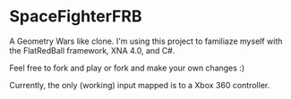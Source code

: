# SpaceFighterFRB

A Geometry Wars like clone.  I'm using this project to familiaze myself with the FlatRedBall framework, XNA 4.0, and C#.

Feel free to fork and play or fork and make your own changes :)

Currently, the only (working) input mapped is to a Xbox 360 controller.
